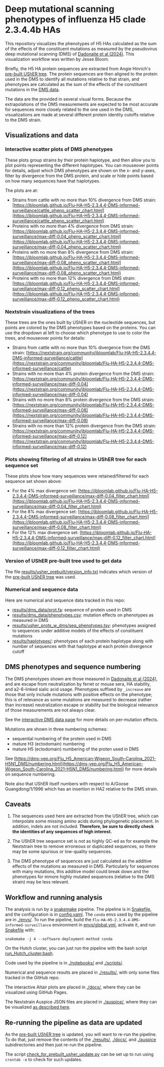 # Deep mutational scanning phenotypes of influenza H5 clade 2.3.4.4b HAs

This repository visualizes the phenotypes of H5 HAs calculated as the sum of the effects of the constituent mutations as measured by the pseudovirus deep mutational scanning (DMS) of [Dadonaite et al (2024)](https://doi.org/10.1101/2024.05.23.595634).
This visualization workflow was written by Jesse Bloom.

Briefly, the H5 HA protein sequences are extracted from Angie Hinrich's [pre-built UShER tree](https://hgdownload.gi.ucsc.edu/hubs/GCF/000/864/105/GCF_000864105.1/UShER_NC_007362.1/).
The protein sequences are then aligned to the protein used in the DMS to identify all mutations relative to that strain, and phenotypes are calculated as the sum of the effects of the constituent mutations in the [DMS data](https://dms-vep.org/Flu_H5_American-Wigeon_South-Carolina_2021-H5N1_DMS/).

The data are the provided in several visual forms.
Because the extrapolations of the DMS measurements are expected to be most accurate for sequences more closely related to the one used in the DMS, visualizations are made at several different protein identity cutoffs relative to the DMS strain.

## Visualizations and data

### Interactive scatter plots of DMS phenotypes
These plots group strains by their protein haplotype, and then allow you to plot points representing the different haplotypes.
You can mouseover points for details, adjust which DMS phenotypes are shown on the x- and y-axes, filter by divergence from the DMS protein, and scale or hide points based on how many sequences have that haplotypes.

The plots are at:

 - Strains from cattle with no more than 10% divergence from DMS strain: [https://jbloomlab.github.io/Flu-HA-H5-2.3.4.4-DMS-informed-surveillance/cattle_pheno_scatter_chart.html](https://jbloomlab.github.io/Flu-HA-H5-2.3.4.4-DMS-informed-surveillance/cattle_pheno_scatter_chart.html)
 - Proteins with no more than 4% divergence from DMS strain: [https://jbloomlab.github.io/Flu-HA-H5-2.3.4.4-DMS-informed-surveillance/max-diff-0.04_pheno_scatter_chart.html](https://jbloomlab.github.io/Flu-HA-H5-2.3.4.4-DMS-informed-surveillance/max-diff-0.04_pheno_scatter_chart.html)
 - Proteins with no more than 8% divergence from DMS strain: [https://jbloomlab.github.io/Flu-HA-H5-2.3.4.4-DMS-informed-surveillance/max-diff-0.08_pheno_scatter_chart.html](https://jbloomlab.github.io/Flu-HA-H5-2.3.4.4-DMS-informed-surveillance/max-diff-0.08_pheno_scatter_chart.html)
 - Proteins with no more than 12% divergence from DMS strain: [https://jbloomlab.github.io/Flu-HA-H5-2.3.4.4-DMS-informed-surveillance/max-diff-0.12_pheno_scatter_chart.html](https://jbloomlab.github.io/Flu-HA-H5-2.3.4.4-DMS-informed-surveillance/max-diff-0.12_pheno_scatter_chart.html)

### Nextstrain visualizations of the trees
These trees are the ones built by UShER on the nucleotide sequences, but points are colored by the DMS phenotypes based on the proteins.
You can use the dropdown at left to choose which phenotype to use to color the trees, and mouseover points for details:

  - Strains from cattle with no more than 10% divergence from the DMS strain: [https://nextstrain.org/community/jbloomlab/Flu-HA-H5-2.3.4.4-DMS-informed-surveillance/cattle](https://nextstrain.org/community/jbloomlab/Flu-HA-H5-2.3.4.4-DMS-informed-surveillance/cattle)
  - Strains with no more than 4% protein divergence from the DMS strain: [https://nextstrain.org/community/jbloomlab/Flu-HA-H5-2.3.4.4-DMS-informed-surveillance/max-diff-0.04](https://nextstrain.org/community/jbloomlab/Flu-HA-H5-2.3.4.4-DMS-informed-surveillance/max-diff-0.04)
  - Strains with no more than 8% protein divergence from the DMS strain: [https://nextstrain.org/community/jbloomlab/Flu-HA-H5-2.3.4.4-DMS-informed-surveillance/max-diff-0.08](https://nextstrain.org/community/jbloomlab/Flu-HA-H5-2.3.4.4-DMS-informed-surveillance/max-diff-0.08)
  - Strains with no more than 12% protein divergence from the DMS strain: [https://nextstrain.org/community/jbloomlab/Flu-HA-H5-2.3.4.4-DMS-informed-surveillance/max-diff-0.12](https://nextstrain.org/community/jbloomlab/Flu-HA-H5-2.3.4.4-DMS-informed-surveillance/max-diff-0.12)

### Plots showing filtering of all strains in UShER tree for each sequence set
These plots show how many sequences were retained/filtered for each sequence set shown above:

  - For the 4% max divergence set: [https://jbloomlab.github.io/Flu-HA-H5-2.3.4.4-DMS-informed-surveillance/max-diff-0.04_filter_chart.html](https://jbloomlab.github.io/Flu-HA-H5-2.3.4.4-DMS-informed-surveillance/max-diff-0.04_filter_chart.html)
  - For the 8% max divergence set: [https://jbloomlab.github.io/Flu-HA-H5-2.3.4.4-DMS-informed-surveillance/max-diff-0.08_filter_chart.html](https://jbloomlab.github.io/Flu-HA-H5-2.3.4.4-DMS-informed-surveillance/max-diff-0.08_filter_chart.html)
  - For the 12% max divergence set: [https://jbloomlab.github.io/Flu-HA-H5-2.3.4.4-DMS-informed-surveillance/max-diff-0.12_filter_chart.html](https://jbloomlab.github.io/Flu-HA-H5-2.3.4.4-DMS-informed-surveillance/max-diff-0.12_filter_chart.html)

### Version of UShER pre-built tree used to get data
The file [results/usher_prebuilt/version_info.txt](results/usher_prebuilt/version_info.txt) indicates which version of the [pre-built UShER tree](https://hgdownload.gi.ucsc.edu/hubs/GCF/000/864/105/GCF_000864105.1/UShER_NC_007362.1/) was used.

### Numerical and sequence data
Here are numerical and sequence data tracked in this repo:

 - [results/dms_data/prot.fa](results/dms_data/prot.fa): sequence of protein used in DMS
 - [results/dms_data/phenotypes.csv](results/dms_data/phenotypes.csv): mutation effects on phenotypes as measured in DMS
 - [results/usher_prots_w_dms/seq_phenotypes.tsv](results/usher_prots_w_dms/seq_phenotypes.tsv): phenotypes assigned to sequences under additive models of the effects of constituent mutations
 - [results/haplotypes/](results/haplotypes): phenotypes of each protein haplotype along with number of sequences with that haplotype at each protein divergence cutoff

## DMS phenotypes and sequence numbering
The DMS phenotypes shown are those measured in [Dadonaite et al (2024)](https://doi.org/10.1101/2024.05.23.595634), and are escape from neutralization by ferret or mouse sera, HA stability, and a2-6-linked sialic acid usage.
Phenotypes suffixed by `_increase` are those that only include mutations with positive effects on the phenotype; this is of relevance as some mutations are measured to decrease (rather than increase) neutralization escape or stability but the biological relevance of those measurements are not always clear.

See the [interactive DMS data page](https://dms-vep.org/Flu_H5_American-Wigeon_South-Carolina_2021-H5N1_DMS/) for more details on per-mutation effects.

Mutations are shown in three numbering schemes:
 - sequential numbering of the protein used in DMS
 - mature H3 (ectodomain) numbering
 - mature H5 (ectodomain) numbering of the proten used in DMS

See [https://dms-vep.org/Flu_H5_American-Wigeon_South-Carolina_2021-H5N1_DMS/numbering.html](https://dms-vep.org/Flu_H5_American-Wigeon_South-Carolina_2021-H5N1_DMS/numbering.html) for more details on sequence numbering.

Note also that UShER itself numbers with respect to A/Goose Guangdong/1/1996 which has an insertion in HA2 relative to the DMS strain.

## Caveats

1. The sequences used here are extracted from the UShER tree, which can interpolate some missing amino acids during phylogenetic placement. In addition, indels are not included. **Therefore, be sure to directly check the identities of any sequences of high interest.**

2. The UShER tree sequence set is not as highly QC-ed as for example the Nextstrain tree to remove erroneous or duplicated sequences, so there may be some spurious or low-quality sequences.

3. The DMS phenotype of sequences are just calculated as the additive effects of the mutations as measured in DMS. Particularly for sequences with many mutations, this additive model could break down and the phenotypes for mmore highly mutated sequences (relative to the DMS strain) may be less relevant.

## Workflow and running analysis
The analysis is run by a [snakemake](https://snakemake.readthedocs.io/) pipeline.
The pipeline is in [Snakefile](Snakefile), and the configuration is in [config.yaml](config.yaml).
The `conda` envs used by the pipeline are in [./envs/](envs).
To run the pipeline, build the `Flu-HA-H5-2.3.4.4-DMS-informed-surveillance` environment in [envs/global.yml](envs/global.yml), activate it, and run [Snakefile](Snakefile) with:

    snakemake -j 4 --software-deployment-method conda

On the Hutch cluster, you can just run the pipeline with the bash script [run_Hutch_cluster.bash](run_Hutch_cluster.bash).

Code used by the pipeline is in [./notebooks/](notebooks) and [./scripts/](scripts).

Numerical and sequence results are placed in [./results/](results), with only some files tracked in the GitHub repo.

The interactive Altair plots are placed in [./docs/](docs), where they can be visualized using GitHub Pages.

The Nextstrain Auspice JSON files are placed in [./auspice/](auspice), where they can be visualized [as described here](https://docs.nextstrain.org/en/latest/guides/share/community-builds.html).

## Re-running the pipeline as data are updated
As the [pre-built UShER tree](https://hgdownload.gi.ucsc.edu/hubs/GCF/000/864/105/GCF_000864105.1/UShER_NC_007362.1/) is updated, you will want to re-run the pipeline.
To do that, just remove the contents of the [./results/](results), [./docs/](docs), and [./auspice](auspice) subidirectories and then just re-run the pipeline.

The script [check_for_prebuilt_usher_update.py](check_for_prebuilt_usher_update.py) can be set up to run using `crontab -e` to check for such updates.
